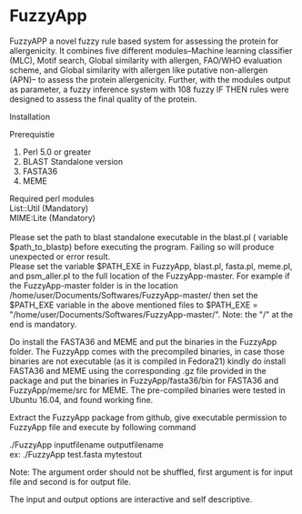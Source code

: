 # FuzzyApp
FuzzyAPP a novel fuzzy rule based system for assessing the protein for allergenicity. It combines five different modules–Machine learning classifier (MLC), Motif search, Global similarity with allergen, FAO/WHO evaluation scheme, and Global similarity with allergen like putative non-allergen (APN)– to assess the protein allergenicity. Further, with the modules output as parameter, a fuzzy inference system with 108 fuzzy IF THEN rules were designed to assess the final quality of the protein. 

Installation

Prerequistie

1. Perl 5.0 or greater
2. BLAST Standalone version
3. FASTA36
4. MEME

Required perl modules <br>
List::Util (Mandatory)<br>
MIME:Lite (Mandatory)<br>
<br>
Please set the path to blast standalone executable in the blast.pl ( variable $path_to_blastp) before executing the program. Failing so will produce unexpected or error result. <br>
Please set the variable $PATH_EXE in FuzzyApp, blast.pl, fasta.pl, meme.pl, and psm_aller.pl to the full location of the FuzzyApp-master. For example if the FuzzyApp-master folder  is in the location /home/user/Documents/Softwares/FuzzyApp-master/ then set the $PATH_EXE variable in the above mentioned files to $PATH_EXE = "/home/user/Documents/Softwares/FuzzyApp-master/". Note: the "/" at the end is mandatory.<br>


Do install the FASTA36 and MEME and put the binaries in the FuzzyApp folder. The FuzzyApp comes with the precompiled binaries, in case those binaries are not executable (as it is compiled in Fedora21) kindly do install FASTA36 and MEME using the corresponding .gz file provided in the package and put the binaries in FuzzyApp/fasta36/bin for FASTA36 and FuzzyApp/meme/src for MEME. The pre-compiled binaries were tested in Ubuntu 16.04, and found working fine.

Extract the FuzzyApp package from github, give executable permission to FuzzyApp file and execute by following command

./FuzzyApp inputfilename outputfilename <br>
ex: ./FuzzyApp test.fasta mytestout <br>

Note: The argument order should not be shuffled, first argument is for input file and second is for output file.



The input and output options are interactive and self descriptive.

